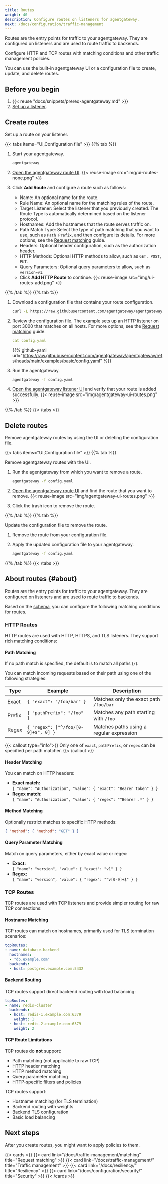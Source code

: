 ```yaml
---
title: Routes
weight: 40
description: Configure routes on listeners for agentgateway.
next: /docs/configuration/traffic-management
---
```


Routes are the entry points for traffic to your agentgateway. They are configured on listeners and are used to route traffic to backends.

Configure HTTP and TCP routes with matching conditions and other traffic management policies.

You can use the built-in agentgateway UI or a configuration file to create, update, and delete routes. 

## Before you begin

1. {{< reuse "docs/snippets/prereq-agentgateway.md" >}}
2. [Set up a listener](/docs/configuration/listeners).

## Create routes

Set up a route on your listener. 

{{< tabs items="UI,Configuration file" >}}
{{% tab %}}

1. Start your agentgateway. 
   ```sh
   agentgateway 
   ```

2. [Open the agentgateway route UI](http://localhost:15000/ui/routes/). 
   {{< reuse-image src="img/ui-routes-none.png" >}}

3. Click **Add Route** and configure a route such as follows:
   * Name: An optional name for the route.
   * Rule Name: An optional name for the matching rules of the route.
   * Target Listener: Select the listener that you previously created. The Route Type is automatically determined based on the listener protocol.
   * Hostnames: Add the hostnames that the route serves traffic on.
   * Path Match Type: Select the type of path matching that you want to use, such as `Path Prefix`, and then configure its details. For more options, see the [Request matching](/docs/traffic-management/matching) guide.
   * Headers: Optional header configuration, such as the authorization header.
   * HTTP Methods: Optional HTTP methods to allow, such as `GET, POST, PUT`.
   * Query Parameters: Optional query parameters to allow, such as `version=v1`.
   * Click **Add HTTP Route** to continue.
   {{< reuse-image src="img/ui-routes-add.png" >}}

{{% /tab %}}
{{% tab %}}

1. Download a configuration file that contains your route configuration.

   ```sh
   curl -L https://raw.githubusercontent.com/agentgateway/agentgateway/refs/heads/main/examples/basic/config.yaml -o config.yaml
   ```

2. Review the configuration file. The example sets up an HTTP listener on port 3000 that matches on all hosts. For more options, see the [Request matching](/docs/traffic-management/matching) guide.
   
   ```yaml
   cat config.yaml
   ```

   {{% github-yaml  url="https://raw.githubusercontent.com/agentgateway/agentgateway/refs/heads/main/examples/basic/config.yaml" %}}

3. Run the agentgateway. 
   ```sh
   agentgateway -f config.yaml
   ```

4. [Open the agentgateway listener UI](http://localhost:15000/ui/routes/) and verify that your route is added successfully. 
   {{< reuse-image src="img/agentgateway-ui-routes.png" >}}
   
{{% /tab %}}
{{< /tabs >}}

## Delete routes

Remove agentgateway routes by using the UI or deleting the configuration file. 

{{< tabs items="UI,Configuration file" >}}
{{% tab %}}

Remove agentgateway routes with the UI. 

1. Run the agentgateway from which you want to remove a route. 
   ```sh
   agentgateway -f config.yaml
   ```

2. [Open the agentgateway route UI](http://localhost:15000/ui/routes/) and find the route that you want to remove. 
   {{< reuse-image src="img/agentgateway-ui-routes.png" >}}

3. Click the trash icon to remove the route. 

{{% /tab %}}
{{% tab %}}

Update the configuration file to remove the route.

1. Remove the route from your configuration file.
2. Apply the updated configuration file to your agentgateway.

   ```sh
   agentgateway -f config.yaml
   ```

{{% /tab %}}
{{< /tabs >}}

## About routes {#about}

Routes are the entry points for traffic to your agentgateway. They are configured on listeners and are used to route traffic to backends.

Based on the [schema](https://github.com/agentgateway/agentgateway/blob/main/schema/local.json), you can configure the following matching conditions for routes.

### HTTP Routes

HTTP routes are used with HTTP, HTTPS, and TLS listeners. They support rich matching conditions:

#### Path Matching

If no path match is specified, the default is to match all paths (`/`).

You can match incoming requests based on their path using one of the following strategies:

| Type        | Example                              | Description                                 |
|-------------|--------------------------------------|---------------------------------------------|
| Exact       | `{ "exact": "/foo/bar" }`            | Matches only the exact path `/foo/bar`      |
| Prefix      | `{ "pathPrefix": "/foo" }`           | Matches any path starting with `/foo`       |
| Regex       | `{ "regex": ["^/foo/[0-9]+$", 0] }`  | Matches paths using a regular expression    |

{{< callout type="info">}}
Only one of `exact`, `pathPrefix`, or `regex` can be specified per path matcher.
{{< /callout >}}

#### Header Matching

You can match on HTTP headers:

- **Exact match:**  
  `{ "name": "Authorization", "value": { "exact": "Bearer token" } }`
- **Regex match:**  
  `{ "name": "Authorization", "value": { "regex": "^Bearer .*" } }`

#### Method Matching

Optionally restrict matches to specific HTTP methods:
```json
{ "method": { "method": "GET" } }
```

#### Query Parameter Matching

Match on query parameters, either by exact value or regex:
- **Exact:**  
  `{ "name": "version", "value": { "exact": "v1" } }`
- **Regex:**  
  `{ "name": "version", "value": { "regex": "^v[0-9]+$" } }`

### TCP Routes

TCP routes are used with TCP listeners and provide simpler routing for raw TCP connections:

#### Hostname Matching

TCP routes can match on hostnames, primarily used for TLS termination scenarios:

```yaml
tcpRoutes:
- name: database-backend
  hostnames:
  - "db.example.com"
  backends:
  - host: postgres.example.com:5432
```

#### Backend Routing

TCP routes support direct backend routing with load balancing:

```yaml
tcpRoutes:
- name: redis-cluster
  backends:
  - host: redis-1.example.com:6379
    weight: 1
  - host: redis-2.example.com:6379
    weight: 2
```

#### TCP Route Limitations

TCP routes do **not** support:
- Path matching (not applicable to raw TCP)
- HTTP header matching
- HTTP method matching
- Query parameter matching
- HTTP-specific filters and policies

TCP routes support:
- Hostname matching (for TLS termination)
- Backend routing with weights
- Backend TLS configuration
- Basic load balancing

## Next steps

After you create routes, you might want to apply policies to them.

{{< cards >}}
  {{< card link="/docs/traffic-management/matching" title="Request matching" >}}
  {{< card link="/docs/traffic-management/" title="Traffic management" >}}
  {{< card link="/docs/resiliency/" title="Resiliency" >}}
  {{< card link="/docs/configuration/security/" title="Security" >}}
{{< /cards >}}
